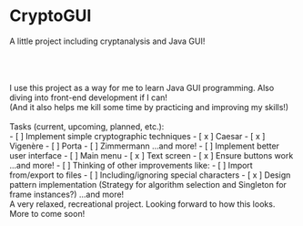 # CryptoGUI
A little project including cryptanalysis and Java GUI!
<br>
<br>

<br>
<br>
I use this project as a way for me to learn Java GUI programming. Also diving into front-end development if I can!
<br>
(And it also helps me kill some time by practicing and improving my skills!)
<br>
<br>
Tasks (current, upcoming, planned, etc.):<br>
- [ ] Implement simple cryptographic techniques
  - [ x ] Caesar
  - [ x ] Vigenère
  - [ ] Porta
  - [ ] Zimmermann
  ...and more!
- [ ] Implement better user interface
  - [ ] Main menu
  - [ x ] Text screen
  - [ x ] Ensure buttons work
  ...and more!
- [ ] Thinking of other improvements like:
  - [ ] Import from/export to files
  - [ ] Including/ignoring special characters
  - [ x ] Design pattern implementation (Strategy for algorithm selection and Singleton for frame instances?)
  ...and more!
<br>
A very relaxed, recreational project. Looking forward to how this looks. More to come soon!
